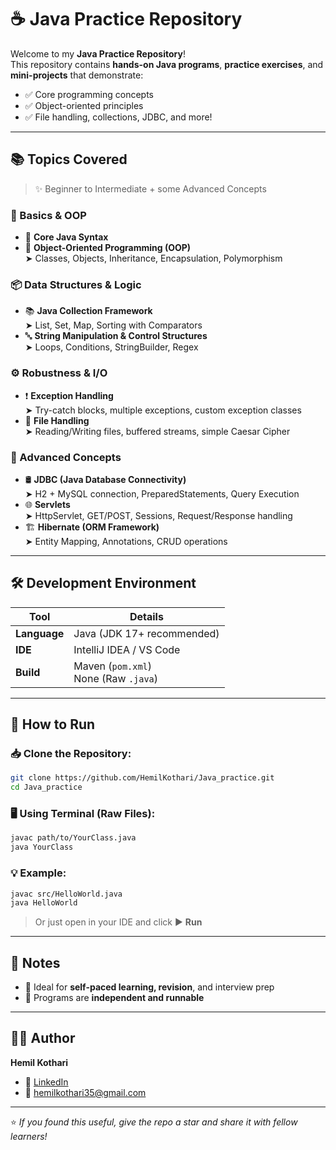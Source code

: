 
# ☕ Java Practice Repository

Welcome to my **Java Practice Repository**!  
This repository contains **hands-on Java programs**, **practice exercises**, and **mini-projects** that demonstrate:

- ✅ Core programming concepts  
- ✅ Object-oriented principles  
- ✅ File handling, collections, JDBC, and more!

---

## 📚 Topics Covered

> ✨ Beginner to Intermediate + some Advanced Concepts

### 🔰 Basics & OOP
- 🧠 **Core Java Syntax**
- 🧱 **Object-Oriented Programming (OOP)**  
  ➤ Classes, Objects, Inheritance, Encapsulation, Polymorphism

### 📦 Data Structures & Logic
- 📚 **Java Collection Framework**  
  ➤ List, Set, Map, Sorting with Comparators
- 🔤 **String Manipulation & Control Structures**  
  ➤ Loops, Conditions, StringBuilder, Regex

### ⚙️ Robustness & I/O
- ❗ **Exception Handling**  
  ➤ Try-catch blocks, multiple exceptions, custom exception classes
- 📁 **File Handling**  
  ➤ Reading/Writing files, buffered streams, simple Caesar Cipher

### 💾 Advanced Concepts
- 🛢️ **JDBC (Java Database Connectivity)**  
  ➤ H2 + MySQL connection, PreparedStatements, Query Execution
- 🌐 **Servlets**  
  ➤ HttpServlet, GET/POST, Sessions, Request/Response handling
- 🏗️ **Hibernate (ORM Framework)**  
  ➤ Entity Mapping, Annotations, CRUD operations

---

## 🛠️ Development Environment

| Tool        | Details                                |
|-------------|----------------------------------------|
| **Language**| Java (JDK 17+ recommended)             |
| **IDE**     | IntelliJ IDEA / VS Code                |
| **Build**   | Maven (`pom.xml`) <br> None (Raw `.java`) |

---

## 🚀 How to Run

### 📥 Clone the Repository:
```bash
git clone https://github.com/HemilKothari/Java_practice.git
cd Java_practice
````

### 🖥️ Using Terminal (Raw Files):
```bash
javac path/to/YourClass.java
java YourClass
````

### 💡 Example:

```bash
javac src/HelloWorld.java
java HelloWorld
```

> Or just open in your IDE and click ▶️ **Run**
---

## 📌 Notes

* 📖 Ideal for **self-paced learning, revision**, and interview prep
* 🧪 Programs are **independent and runnable**

---

## 👨‍💻 Author

**Hemil Kothari**
- 🔗 [LinkedIn](https://www.linkedin.com/in/hemil-kothari)
- 📧 [hemilkothari35@gmail.com](mailto:hemilkothari35@gmail.com)

---

⭐️ *If you found this useful, give the repo a star and share it with fellow learners!*


